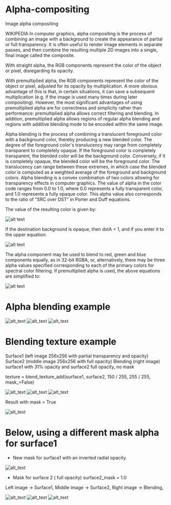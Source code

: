 # Alpha-compositing
Image alpha compositing

WIKIPEDIA 
In computer graphics, alpha compositing is the process of combining an image with a background to create the appearance of partial or full transparency. It is often useful to render image elements in separate passes, and then combine the resulting multiple 2D images into a single, final image called the composite.

With straight alpha, the RGB components represent the color of the object or pixel, disregarding its opacity.

With premultiplied alpha, the RGB components represent the color of the object or pixel, adjusted for its opacity by multiplication. A more obvious advantage of this is that, in certain situations, it can save a subsequent multiplication (e.g. if the image is used many times during later compositing). However, the most significant advantages of using premultiplied alpha are for correctness and simplicity rather than performance: premultiplied alpha allows correct filtering and blending. In addition, premultiplied alpha allows regions of regular alpha blending and regions with additive blending mode to be encoded within the same image.

Alpha blending is the process of combining a translucent foreground color with a background color, thereby producing a new blended color. The degree of the foreground color's translucency may range from completely transparent to completely opaque. If the foreground color is completely transparent, the blended color will be the background color. Conversely, if it is completely opaque, the blended color will be the foreground color. The translucency can range between these extremes, in which case the blended color is computed as a weighted average of the foreground and background colors.
Alpha blending is a convex combination of two colors allowing for transparency effects in computer graphics. The value of alpha in the color code ranges from 0.0 to 1.0, where 0.0 represents a fully transparent color, and 1.0 represents a fully opaque color. 
This alpha value also corresponds to the ratio of "SRC over DST" in Porter and Duff equations.

The value of the resulting color is given by:

![alt text](https://github.com/yoyoberenguer/Alpha-compositing/blob/master/equation1.png) 

If the destination background is opaque, then dstA = 1, and if you enter it to the upper equation:

![alt text](https://github.com/yoyoberenguer/Alpha-compositing/blob/master/equation2.png)

The alpha component may be used to blend to red, green and blue components equally, as in 32-bit RGBA, or, alternatively, there may be three alpha values specified corresponding to each of the primary colors for spectral color filtering.
If premultiplied alpha is used, the above equations are simplified to:

![alt text](https://github.com/yoyoberenguer/Alpha-compositing/blob/master/equation3.png)

# Alpha blending example

![alt_text](https://github.com/yoyoberenguer/Alpha-compositing/blob/master/Assets/foreground1.png)   ![alt_text](https://github.com/yoyoberenguer/Alpha-compositing/blob/master/Assets/background1.png)  ![alt_text](https://github.com/yoyoberenguer/Alpha-compositing/blob/master/Assets/Blend_Troll.png)



# Blending texture example

Surface1 (left image 256x256 with partial transparency and opacity)
Surface2 (middle image 256x256 with full opacity)
Blending (right image) 
surface1 with 31% opacity and surface2 full opacity, no mask

texture = blend_texture_add(surface1, surface2, 150 / 255, 255 / 255, mask_=False)


![alt_text](https://github.com/yoyoberenguer/Alpha-compositing/blob/master/Assets/Asteroid.png)   ![alt_text](https://github.com/yoyoberenguer/Alpha-compositing/blob/master/Assets/Lava.png)   ![alt_text](https://github.com/yoyoberenguer/Alpha-compositing/blob/master/Assets/Blend_no_mask.png)



Result with mask = True

![alt_text](https://github.com/yoyoberenguer/Alpha-compositing/blob/master/Assets/Blend.png)


# Below, using a different mask alpha for surface1 

- New mask for surface1 with an inverted radial opacity.

![alt_text](https://github.com/yoyoberenguer/Alpha-compositing/blob/master/Mask1.png)

- Mask for surface 2 ( full opacity)
surface2_mask = 1.0 

Left image    -> Surface1, 
Middle image  -> Surface2,
Right image   -> Blending,


![alt_text](https://github.com/yoyoberenguer/Alpha-compositing/blob/master/Assets/Egg.png)   ![alt_text](https://github.com/yoyoberenguer/Alpha-compositing/blob/master/Assets/Humpty.jpg)   ![alt_text](https://github.com/yoyoberenguer/Alpha-compositing/blob/master/Assets/Blend_Humpty.png)
